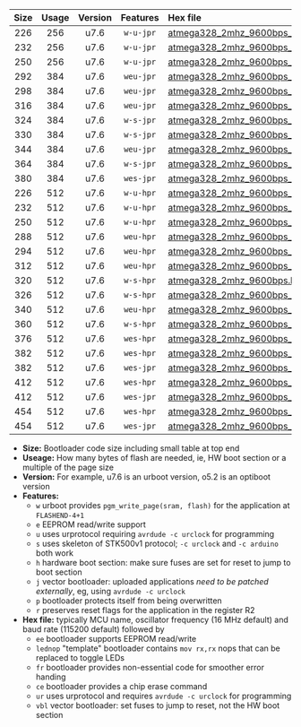 |Size|Usage|Version|Features|Hex file|
|:-:|:-:|:-:|:-:|:--|
|226|256|u7.6|`w-u-jpr`|[atmega328_2mhz_9600bps_ur_vbl.hex](https://raw.githubusercontent.com/stefanrueger/urboot/main//atmega328_2mhz_9600bps_ur_vbl.hex)|
|232|256|u7.6|`w-u-jpr`|[atmega328_2mhz_9600bps_lednop_ur_vbl.hex](https://raw.githubusercontent.com/stefanrueger/urboot/main//atmega328_2mhz_9600bps_lednop_ur_vbl.hex)|
|250|256|u7.6|`w-u-jpr`|[atmega328_2mhz_9600bps_lednop_fr_ur_vbl.hex](https://raw.githubusercontent.com/stefanrueger/urboot/main//atmega328_2mhz_9600bps_lednop_fr_ur_vbl.hex)|
|292|384|u7.6|`weu-jpr`|[atmega328_2mhz_9600bps_ee_ur_vbl.hex](https://raw.githubusercontent.com/stefanrueger/urboot/main//atmega328_2mhz_9600bps_ee_ur_vbl.hex)|
|298|384|u7.6|`weu-jpr`|[atmega328_2mhz_9600bps_ee_lednop_ur_vbl.hex](https://raw.githubusercontent.com/stefanrueger/urboot/main//atmega328_2mhz_9600bps_ee_lednop_ur_vbl.hex)|
|316|384|u7.6|`weu-jpr`|[atmega328_2mhz_9600bps_ee_lednop_fr_ur_vbl.hex](https://raw.githubusercontent.com/stefanrueger/urboot/main//atmega328_2mhz_9600bps_ee_lednop_fr_ur_vbl.hex)|
|324|384|u7.6|`w-s-jpr`|[atmega328_2mhz_9600bps_vbl.hex](https://raw.githubusercontent.com/stefanrueger/urboot/main//atmega328_2mhz_9600bps_vbl.hex)|
|330|384|u7.6|`w-s-jpr`|[atmega328_2mhz_9600bps_lednop_vbl.hex](https://raw.githubusercontent.com/stefanrueger/urboot/main//atmega328_2mhz_9600bps_lednop_vbl.hex)|
|344|384|u7.6|`weu-jpr`|[atmega328_2mhz_9600bps_ee_lednop_fr_ce_ur_vbl.hex](https://raw.githubusercontent.com/stefanrueger/urboot/main//atmega328_2mhz_9600bps_ee_lednop_fr_ce_ur_vbl.hex)|
|364|384|u7.6|`w-s-jpr`|[atmega328_2mhz_9600bps_lednop_fr_vbl.hex](https://raw.githubusercontent.com/stefanrueger/urboot/main//atmega328_2mhz_9600bps_lednop_fr_vbl.hex)|
|380|384|u7.6|`wes-jpr`|[atmega328_2mhz_9600bps_ee_vbl.hex](https://raw.githubusercontent.com/stefanrueger/urboot/main//atmega328_2mhz_9600bps_ee_vbl.hex)|
|226|512|u7.6|`w-u-hpr`|[atmega328_2mhz_9600bps_ur.hex](https://raw.githubusercontent.com/stefanrueger/urboot/main//atmega328_2mhz_9600bps_ur.hex)|
|232|512|u7.6|`w-u-hpr`|[atmega328_2mhz_9600bps_lednop_ur.hex](https://raw.githubusercontent.com/stefanrueger/urboot/main//atmega328_2mhz_9600bps_lednop_ur.hex)|
|250|512|u7.6|`w-u-hpr`|[atmega328_2mhz_9600bps_lednop_fr_ur.hex](https://raw.githubusercontent.com/stefanrueger/urboot/main//atmega328_2mhz_9600bps_lednop_fr_ur.hex)|
|288|512|u7.6|`weu-hpr`|[atmega328_2mhz_9600bps_ee_ur.hex](https://raw.githubusercontent.com/stefanrueger/urboot/main//atmega328_2mhz_9600bps_ee_ur.hex)|
|294|512|u7.6|`weu-hpr`|[atmega328_2mhz_9600bps_ee_lednop_ur.hex](https://raw.githubusercontent.com/stefanrueger/urboot/main//atmega328_2mhz_9600bps_ee_lednop_ur.hex)|
|312|512|u7.6|`weu-hpr`|[atmega328_2mhz_9600bps_ee_lednop_fr_ur.hex](https://raw.githubusercontent.com/stefanrueger/urboot/main//atmega328_2mhz_9600bps_ee_lednop_fr_ur.hex)|
|320|512|u7.6|`w-s-hpr`|[atmega328_2mhz_9600bps.hex](https://raw.githubusercontent.com/stefanrueger/urboot/main//atmega328_2mhz_9600bps.hex)|
|326|512|u7.6|`w-s-hpr`|[atmega328_2mhz_9600bps_lednop.hex](https://raw.githubusercontent.com/stefanrueger/urboot/main//atmega328_2mhz_9600bps_lednop.hex)|
|340|512|u7.6|`weu-hpr`|[atmega328_2mhz_9600bps_ee_lednop_fr_ce_ur.hex](https://raw.githubusercontent.com/stefanrueger/urboot/main//atmega328_2mhz_9600bps_ee_lednop_fr_ce_ur.hex)|
|360|512|u7.6|`w-s-hpr`|[atmega328_2mhz_9600bps_lednop_fr.hex](https://raw.githubusercontent.com/stefanrueger/urboot/main//atmega328_2mhz_9600bps_lednop_fr.hex)|
|376|512|u7.6|`wes-hpr`|[atmega328_2mhz_9600bps_ee.hex](https://raw.githubusercontent.com/stefanrueger/urboot/main//atmega328_2mhz_9600bps_ee.hex)|
|382|512|u7.6|`wes-hpr`|[atmega328_2mhz_9600bps_ee_lednop.hex](https://raw.githubusercontent.com/stefanrueger/urboot/main//atmega328_2mhz_9600bps_ee_lednop.hex)|
|382|512|u7.6|`wes-jpr`|[atmega328_2mhz_9600bps_ee_lednop_vbl.hex](https://raw.githubusercontent.com/stefanrueger/urboot/main//atmega328_2mhz_9600bps_ee_lednop_vbl.hex)|
|412|512|u7.6|`wes-hpr`|[atmega328_2mhz_9600bps_ee_lednop_fr.hex](https://raw.githubusercontent.com/stefanrueger/urboot/main//atmega328_2mhz_9600bps_ee_lednop_fr.hex)|
|412|512|u7.6|`wes-jpr`|[atmega328_2mhz_9600bps_ee_lednop_fr_vbl.hex](https://raw.githubusercontent.com/stefanrueger/urboot/main//atmega328_2mhz_9600bps_ee_lednop_fr_vbl.hex)|
|454|512|u7.6|`wes-hpr`|[atmega328_2mhz_9600bps_ee_lednop_fr_ce.hex](https://raw.githubusercontent.com/stefanrueger/urboot/main//atmega328_2mhz_9600bps_ee_lednop_fr_ce.hex)|
|454|512|u7.6|`wes-jpr`|[atmega328_2mhz_9600bps_ee_lednop_fr_ce_vbl.hex](https://raw.githubusercontent.com/stefanrueger/urboot/main//atmega328_2mhz_9600bps_ee_lednop_fr_ce_vbl.hex)|

- **Size:** Bootloader code size including small table at top end
- **Useage:** How many bytes of flash are needed, ie, HW boot section or a multiple of the page size
- **Version:** For example, u7.6 is an urboot version, o5.2 is an optiboot version
- **Features:**
  + `w` urboot provides `pgm_write_page(sram, flash)` for the application at `FLASHEND-4+1`
  + `e` EEPROM read/write support
  + `u` uses urprotocol requiring `avrdude -c urclock` for programming
  + `s` uses skeleton of STK500v1 protocol; `-c urclock` and `-c arduino` both work
  + `h` hardware boot section: make sure fuses are set for reset to jump to boot section
  + `j` vector bootloader: uploaded applications *need to be patched externally*, eg, using `avrdude -c urclock`
  + `p` bootloader protects itself from being overwritten
  + `r` preserves reset flags for the application in the register R2
- **Hex file:** typically MCU name, oscillator frequency (16 MHz default) and baud rate (115200 default) followed by
  + `ee` bootloader supports EEPROM read/write
  + `lednop` "template" bootloader contains `mov rx,rx` nops that can be replaced to toggle LEDs
  + `fr` bootloader provides non-essential code for smoother error handing
  + `ce` bootloader provides a chip erase command
  + `ur` uses urprotocol and requires `avrdude -c urclock` for programming
  + `vbl` vector bootloader: set fuses to jump to reset, not the HW boot section
